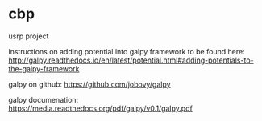 # cbp
usrp project

instructions on adding potential into galpy framework to be found here:
http://galpy.readthedocs.io/en/latest/potential.html#adding-potentials-to-the-galpy-framework

galpy on github:
https://github.com/jobovy/galpy

galpy documenation:
https://media.readthedocs.org/pdf/galpy/v0.1/galpy.pdf
